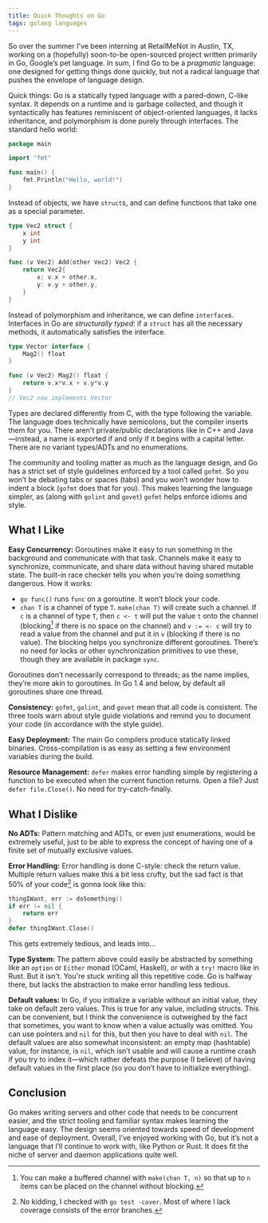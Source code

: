 ```yaml
---
title: Quick Thoughts on Go
tags: golang languages
---
```


So over the summer I've been interning at RetailMeNot in Austin, TX, working
on a (hopefully) soon-to-be open-sourced project written primarily in Go,
Google’s pet language. In sum, I find Go to be a *pragmatic* language: one
designed for getting things done quickly, but not a radical language that
pushes the envelope of language design.

<!--more-->

Quick things: Go is a statically typed language with a pared-down, C-like
syntax. It depends on a runtime and is garbage collected, and though it
syntactically has features reminiscent of object-oriented languages, it
lacks inheritance, and polymorphism is done purely through interfaces. The
standard hello world:

```go
package main

import "fmt"

func main() {
	fmt.Println("Hello, world!")
}
```

Instead of objects, we have `struct`s, and can define functions that take
one as a special parameter.

```go
type Vec2 struct {
	x int
	y int
}

func (v Vec2) Add(other Vec2) Vec2 {
	return Vec2{
		x: v.x + other.x,
		y: v.y + other.y,
	}
}
```

Instead of polymorphism and inheritance, we can define
`interface`s. Interfaces in Go are *structurally typed*: if a `struct` has all
the necessary methods, it automatically satisfies the interface.

```go
type Vector interface {
	Mag2() float
}

func (v Vec2) Mag2() float {
	return v.x*v.x + v.y*v.y
}
// Vec2 now implements Vector
```

Types are declared differently from C, with the type following the
variable. The language does technically have semicolons, but the compiler
inserts them for you. There aren't private/public declarations like in C++
and Java—instead, a name is exported if and only if it begins with a capital
letter. There are no variant types/ADTs and no enumerations.

The community and tooling matter as much as the language design, and Go has
a strict set of style guidelines enforced by a tool called `gofmt`. So you
won’t be debating tabs or spaces (tabs) and you won’t wonder how to indent a
block (`gofmt` does that for you). This makes learning the language simpler,
as (along with `golint` and `govet`) `gofmt` helps enforce idioms and style.

## What I Like

__Easy Concurrency:__ Goroutines make it easy to run something in the
background and communicate with that task. Channels make it easy to
synchronize, communicate, and share data without having shared mutable
state. The built-in race checker tells you when you’re doing something
dangerous. How it works:

- `go func()` runs `func` on a goroutine. It won’t block your code.
- `chan T` is a channel of type `T`. `make(chan T)` will create such a
  channel. If `c` is a channel of type `T`, then `c <- t` will put the value
  `t` onto the channel (blocking[^2] if there is no space on the channel)
  and `v := <- c` will try to read a value from the channel and put it in
  `v` (blocking if there is no value). The blocking helps you synchronize
  different goroutines. There’s no need for locks or other synchronization
  primitives to use these, though they are available in package `sync`.

Goroutines don’t necessarily correspond to threads; as the name implies,
they’re more akin to goroutines. In Go 1.4 and below, by default all
goroutines share one thread.

__Consistency:__ `gofmt`, `golint`, and `govet` mean that all code is
consistent. The three tools warn about style guide violations and remind you
to document your code (in accordance with the style guide).

__Easy Deployment:__ The main Go compilers produce statically linked
binaries. Cross-compilation is as easy as setting a few environment
variables during the build.

__Resource Management:__ `defer` makes error handling simple by registering
a function to be executed when the current function returns. Open a file?
Just `defer file.Close()`. No need for try-catch-finally.

## What I Dislike

__No ADTs:__ Pattern matching and ADTs, or even just enumerations, would be
extremely useful, just to be able to express the concept of having one of a
finite set of mutually exclusive values.

__Error Handling:__ Error handling is done C-style: check the return
value. Multiple return values make this a bit less crufty, but the sad fact
is that 50% of your code[^1] is gonna look like this:

```go
thingIWant, err := doSomething()
if err != nil {
	return err
}
defer thingIWant.Close()
```

This gets extremely tedious, and leads into…

__Type System:__ The pattern above could easily be abstracted by something
like an `option` or `Either` monad (OCaml, Haskell), or with a `try!` macro
like in Rust. But it isn't. You're stuck writing all this repetitive
code. Go is halfway there, but lacks the abstraction to make error handling
less tedious.

__Default values:__ In Go, if you initialize a variable without an initial
value, they take on default zero values. This is true for any value,
including structs. This can be convenient, but I think the convenience is
outweighed by the fact that sometimes, you want to know when a value
actually was omitted. You can use pointers and `nil` for this, but then you
have to deal with `nil`. The default values are also somewhat inconsistent:
an empty map (hashtable) value, for instance, is `nil`, which isn’t usable
and will cause a runtime crash if you try to index it—which rather defeats
the purpose (I believe) of having default values in the first place (so you
don’t have to initialize everything).

## Conclusion

Go makes writing servers and other code that needs to be concurrent easier,
and the strict tooling and familiar syntax makes learning the language
easy. The design seems oriented towards speed of development and ease of
deployment. Overall, I’ve enjoyed working with Go, but it’s not a language
that I’ll continue to work with, like Python or Rust. It does fit the niche
of server and daemon applications quite well.

[^1]: No kidding, I checked with `go test -cover`. Most of where I lack
      coverage consists of the error branches.
[^2]: You can make a buffered channel with `make(chan T, n)` so that up to
    `n` items can be placed on the channel without blocking.
